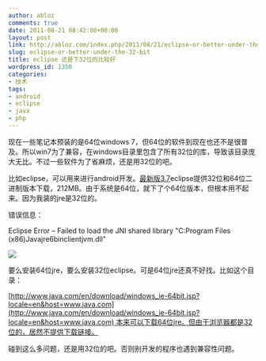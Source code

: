 ```yaml
---
author: abloz
comments: true
date: 2011-08-21 08:42:08+00:00
layout: post
link: http://abloz.com/index.php/2011/08/21/eclipse-or-better-under-the-32-bit/
slug: eclipse-or-better-under-the-32-bit
title: eclipse 还是下32位的比较好
wordpress_id: 1350
categories:
- 技术
tags:
- android
- eclipse
- java
- php
---
```


现在一些笔记本预装的是64位windows 7，但64位的软件到现在也还不是很普及。所以win7为了兼容，在windows目录里包含了所有32位的库，导致该目录庞大无比。不过一些软件为了省麻烦，还是用32位的吧。

比如eclipse，可以用来进行android开发。[最新版3.7](http://www.eclipse.org/downloads/)eclipse提供32位和64位二进制版本下载，212MB。由于系统是64位，就下了个64位版本，但根本用不起来。因为我装的jre是32位的。

错误信息：

Eclipse Error – Failed to load the JNI shared library "C:Program Files (x86)Javajre6binclientjvm.dll"



[![](http://abloz.com/wp-content/uploads/2011/08/eclipse.png)](http://abloz.com/wp-content/uploads/2011/08/eclipse.png)

要么安装64位jre，要么安装32位eclipse。可是64位jre还真不好找。比如这个目录：

[http://www.java.com/en/download/windows_ie-64bit.jsp?locale=en&host=www.java.com](http://www.java.com/en/download/windows_ie-64bit.jsp?locale=en&host=www.java.com) 本来可以下载64位jre。但由于浏览器都是32位的，居然不提供下载链接。

碰到这么多问题，还是用32位的吧。否则别开发的程序也遇到兼容性问题。
